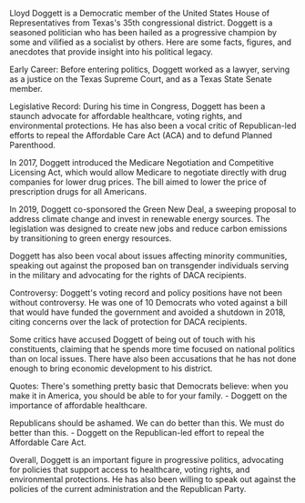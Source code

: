 Lloyd Doggett is a Democratic member of the United States House of Representatives from Texas's 35th congressional district. Doggett is a seasoned politician who has been hailed as a progressive champion by some and vilified as a socialist by others. Here are some facts, figures, and anecdotes that provide insight into his political legacy.

Early Career: Before entering politics, Doggett worked as a lawyer, serving as a justice on the Texas Supreme Court, and as a Texas State Senate member.

Legislative Record: During his time in Congress, Doggett has been a staunch advocate for affordable healthcare, voting rights, and environmental protections. He has also been a vocal critic of Republican-led efforts to repeal the Affordable Care Act (ACA) and to defund Planned Parenthood. 

In 2017, Doggett introduced the Medicare Negotiation and Competitive Licensing Act, which would allow Medicare to negotiate directly with drug companies for lower drug prices. The bill aimed to lower the price of prescription drugs for all Americans.

In 2019, Doggett co-sponsored the Green New Deal, a sweeping proposal to address climate change and invest in renewable energy sources. The legislation was designed to create new jobs and reduce carbon emissions by transitioning to green energy resources.

Doggett has also been vocal about issues affecting minority communities, speaking out against the proposed ban on transgender individuals serving in the military and advocating for the rights of DACA recipients.

Controversy: Doggett's voting record and policy positions have not been without controversy. He was one of 10 Democrats who voted against a bill that would have funded the government and avoided a shutdown in 2018, citing concerns over the lack of protection for DACA recipients.

Some critics have accused Doggett of being out of touch with his constituents, claiming that he spends more time focused on national politics than on local issues. There have also been accusations that he has not done enough to bring economic development to his district.

Quotes: There's something pretty basic that Democrats believe: when you make it in America, you should be able to for your family. - Doggett on the importance of affordable healthcare.

Republicans should be ashamed. We can do better than this. We must do better than this. - Doggett on the Republican-led effort to repeal the Affordable Care Act.

Overall, Doggett is an important figure in progressive politics, advocating for policies that support access to healthcare, voting rights, and environmental protections. He has also been willing to speak out against the policies of the current administration and the Republican Party.
